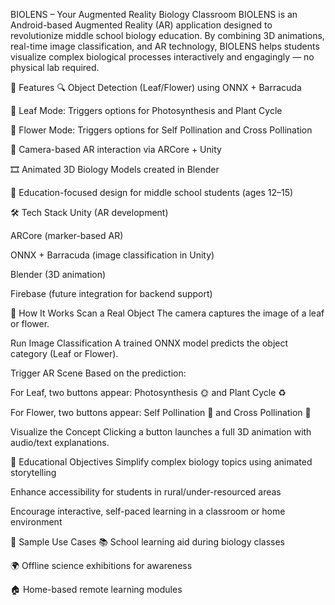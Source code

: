 BIOLENS – Your Augmented Reality Biology Classroom
BIOLENS is an Android-based Augmented Reality (AR) application designed to revolutionize middle school biology education. By combining 3D animations, real-time image classification, and AR technology, BIOLENS helps students visualize complex biological processes interactively and engagingly — no physical lab required.

🚀 Features
🔍 Object Detection (Leaf/Flower) using ONNX + Barracuda

🌱 Leaf Mode: Triggers options for Photosynthesis and Plant Cycle

🌸 Flower Mode: Triggers options for Self Pollination and Cross Pollination

📱 Camera-based AR interaction via ARCore + Unity

🎞️ Animated 3D Biology Models created in Blender

🧠 Education-focused design for middle school students (ages 12–15)

🛠️ Tech Stack
Unity (AR development)

ARCore (marker-based AR)

ONNX + Barracuda (image classification in Unity)

Blender (3D animation)

Firebase (future integration for backend support)

🧬 How It Works
Scan a Real Object
The camera captures the image of a leaf or flower.

Run Image Classification
A trained ONNX model predicts the object category (Leaf or Flower).

Trigger AR Scene
Based on the prediction:

For Leaf, two buttons appear:
Photosynthesis 🌞 and Plant Cycle ♻️

For Flower, two buttons appear:
Self Pollination 🌸 and Cross Pollination 🌼

Visualize the Concept
Clicking a button launches a full 3D animation with audio/text explanations.

🎯 Educational Objectives
Simplify complex biology topics using animated storytelling

Enhance accessibility for students in rural/under-resourced areas

Encourage interactive, self-paced learning in a classroom or home environment

🧪 Sample Use Cases
📚 School learning aid during biology classes

🌍 Offline science exhibitions for awareness

🏠 Home-based remote learning modules

